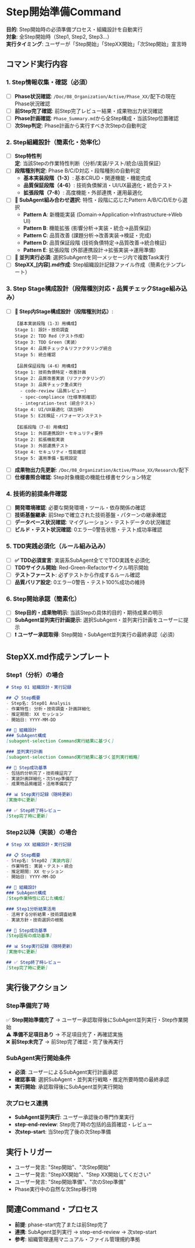 # Step開始準備Command

**目的**: Step開始時の必須準備プロセス・組織設計を自動実行  
**対象**: 全Step開始時（Step1, Step2, Step3...）  
**実行タイミング**: ユーザーが「Step開始」「StepXX開始」「次Step開始」宣言時

## コマンド実行内容

### 1. Step情報収集・確認（必須）
- [ ] **Phase状況確認**: `/Doc/08_Organization/Active/Phase_XX/`配下の現在Phase状況確認
- [ ] **前Step完了確認**: 前Step完了レビュー結果・成果物出力状況確認
- [ ] **Phase計画確認**: `Phase_Summary.md`から全Step構成・当該Step位置確認
- [ ] **次Step判定**: Phase計画から実行すべき次Stepの自動判定

### 2. Step組織設計（簡素化・効率化）
- [ ] **Step特性判定**: 当該Stepの作業特性判断（分析/実装/テスト/統合/品質保証）
- [ ] **段階種別判定**: Phase B/C/D対応・段階種別の自動判定
  - **基本実装段階（1-3）**: 基本CRUD・関連機能・機能完成
  - **品質保証段階（4-6）**: 技術負債解消・UI/UX最適化・統合テスト
  - **拡張段階（7-8）**: 高度機能・外部連携・運用最適化
- [ ] **🎯 SubAgent組み合わせ選択**: 特性・段階に応じたPattern A/B/C/D/Eから選択
  - **Pattern A**: 新機能実装 (Domain→Application→Infrastructure→Web UI)
  - **Pattern B**: 機能拡張 (影響分析→実装・統合→品質保証)
  - **Pattern C**: 品質改善 (課題分析→改善実装→検証・完成)
  - **Pattern D**: 品質保証段階 (技術負債特定→品質改善→統合検証)
  - **Pattern E**: 拡張段階 (外部連携設計→拡張実装→運用準備)
- [ ] **🚀 並列実行必須**: 選択SubAgentを同一メッセージ内で複数Task実行
- [ ] **StepXX_[内容].md作成**: Step組織設計記録ファイル作成（簡素化テンプレート）

### 3. Step Stage構成設計（段階種別対応・品質チェックStage組み込み）
- [ ] **🎯 Step内Stage構成設計（段階種別対応）**:
  ```
  【基本実装段階（1-3）用構成】
  Stage 1: 設計・技術調査
  Stage 2: TDD Red（テスト作成）
  Stage 3: TDD Green（実装）
  Stage 4: 品質チェック＆リファクタリング統合
  Stage 5: 統合確認

  【品質保証段階（4-6）用構成】
  Stage 1: 技術負債特定・改善計画
  Stage 2: 品質改善実装（リファクタリング）
  Stage 3: 品質チェック重点実行
    - code-review（品質レビュー）
    - spec-compliance（仕様準拠確認）
    - integration-test（統合テスト）
  Stage 4: UI/UX最適化（該当時）
  Stage 5: E2E検証・パフォーマンステスト

  【拡張段階（7-8）用構成】
  Stage 1: 外部連携設計・セキュリティ要件
  Stage 2: 拡張機能実装
  Stage 3: 外部連携テスト
  Stage 4: セキュリティ・性能確認
  Stage 5: 運用準備・監視設定
  ```
- [ ] **成果物出力先更新**: `/Doc/08_Organization/Active/Phase_XX/Research/`配下
- [ ] **仕様書照合確認**: Step対象機能の機能仕様書セクション特定

### 4. 技術的前提条件確認
- [ ] **開発環境確認**: 必要な開発環境・ツール・依存関係の確認
- [ ] **技術基盤継承**: 前Stepで確立された技術基盤・パターンの継承確認
- [ ] **データベース状況確認**: マイグレーション・テストデータの状況確認
- [ ] **ビルド・テスト状況確認**: 0エラー0警告状態・テスト成功率確認

### 5. TDD実践必須化（ルール組み込み）
- [ ] **✅ TDD必須宣言**: 実装系SubAgent全てでTDD実践を必須化
- [ ] **TDDサイクル開始**: Red-Green-Refactorサイクル明示開始
- [ ] **テストファースト**: 必ずテストから作成するルール確認
- [ ] **品質バリア設定**: 0エラー0警告・テスト100%成功の維持

### 6. Step開始承認（簡素化）
- [ ] **Step目的・成果物明示**: 当該Stepの具体的目的・期待成果の明示
- [ ] **SubAgent並列実行計画提示**: 選択SubAgent・並列実行計画をユーザーに提示
- [ ] **❗ ユーザー承認取得**: Step開始・SubAgent並列実行の最終承認（必須）

## StepXX.md作成テンプレート

### Step1（分析）の場合
```markdown
# Step 01 組織設計・実行記録

## 📋 Step概要
- Step名: Step01 Analysis
- 作業特性: 分析・技術調査・計画詳細化
- 推定期間: XX セッション
- 開始日: YYYY-MM-DD

## 🏢 組織設計
### SubAgent構成
[subagent-selection Command実行結果に基づく]

### 並列実行計画
[subagent-selection Command実行結果に基づく並列実行戦略]

## 🎯 Step成功基準
- 包括的分析完了・技術検証完了
- 実装計画詳細化・次Step準備完了
- 成果物品質確認・活用準備完了

## 📊 Step実行記録（随時更新）
[実施中に更新]

## ✅ Step終了時レビュー
[Step完了時に更新]
```

### Step2以降（実装）の場合
```markdown
# Step XX 組織設計・実行記録

## 📋 Step概要
- Step名: Step02 [実装内容]
- 作業特性: 実装・テスト・統合
- 推定期間: XX セッション
- 開始日: YYYY-MM-DD

## 🏢 組織設計
### SubAgent構成
[Step作業特性に応じた構成]

### Step1分析結果活用
- 活用する分析結果・技術調査結果
- 実装方針・技術選択の根拠

## 🎯 Step成功基準
[Step固有の成功基準]

## 📊 Step実行記録（随時更新）
[実施中に更新]

## ✅ Step終了時レビュー
[Step完了時に更新]
```

## 実行後アクション

### Step準備完了時
✅ **Step開始準備完了** → ユーザー承認取得後にSubAgent並列実行・Step作業開始  
⚠️ **準備不足項目あり** → 不足項目完了・再確認実施  
❌ **前Step未完了** → 前Step完了確認・完了後再実行

### SubAgent実行開始条件
- **必須**: ユーザーによるSubAgent実行計画承認
- **確認事項**: 選択SubAgent・並列実行戦略・推定所要時間の最終承認
- **実行開始**: 承認取得後にSubAgent並列実行開始

### 次プロセス連携
- **SubAgent並列実行**: ユーザー承認後の専門作業実行
- **step-end-review**: Step完了時の包括的品質確認・レビュー
- **次step-start**: 当Step完了後の次Step準備

## 実行トリガー
- ユーザー発言: "Step開始"、"次Step開始"
- ユーザー発言: "StepXX開始"、"Step XX開始してください"
- ユーザー発言: "Step開始準備"、"次のStep準備"
- Phase実行中の自然な次Step移行時

## 関連Command・プロセス
- **前提**: phase-start完了または前Step完了
- **連携**: SubAgent並列実行 → step-end-review → 次step-start
- **参考**: 組織管理運用マニュアル・ファイル管理規約準拠